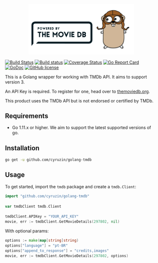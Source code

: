 <p align="center"><img src="./img/logo.png" width="350"></p>

[![Build Status](https://travis-ci.org/cyruzin/golang-tmdb.svg?branch=master)](https://travis-ci.org/cyruzin/golang-tmdb) [![Build status](https://ci.appveyor.com/api/projects/status/vv76pwj3n4jssuhh?svg=true)](https://ci.appveyor.com/project/cyruzin/golang-tmdb) [![Coverage Status](https://coveralls.io/repos/github/cyruzin/golang-tmdb/badge.svg?branch=master&service=github)](https://coveralls.io/github/cyruzin/golang-tmdb?branch=master) [![Go Report Card](https://goreportcard.com/badge/github.com/cyruzin/golang-tmdb)](https://goreportcard.com/report/github.com/cyruzin/golang-tmdb) [![GoDoc](https://godoc.org/github.com/cyruzin/golang-tmdb?status.svg)](https://godoc.org/github.com/cyruzin/golang-tmdb) [![GitHub license](https://img.shields.io/github/license/Naereen/StrapDown.js.svg)](https://github.com/Naereen/StrapDown.js/blob/master/LICENSE)

This is a Golang wrapper for working with TMDb API. It aims to support version 3. 

An API Key is required. To register for one, head over to [themoviedb.org](https://www.themoviedb.org/settings/api).

This product uses the TMDb API but is not endorsed or certified by TMDb.

## Requirements

- Go 1.11.x or higher. We aim to support the latest supported versions of go.

## Installation

```sh
go get -u github.com/cyruzin/golang-tmdb
```
## Usage

To get started, import the `tmdb` package and create a `tmdb.Client`:

```go
import "github.com/cyruzin/golang-tmdb"

var tmdbClient tmdb.Client

tmdbClient.APIKey = "YOUR_API_KEY"
movie, err := tmdbClient.GetMovieDetails(297802, nil)
```

With optional params:

```go
options := make(map[string]string)
options["language"] = "pt-BR"
options["append_to_response"] = "credits,images"
movie, err := tmdbClient.GetMovieDetails(297802, options)
```
